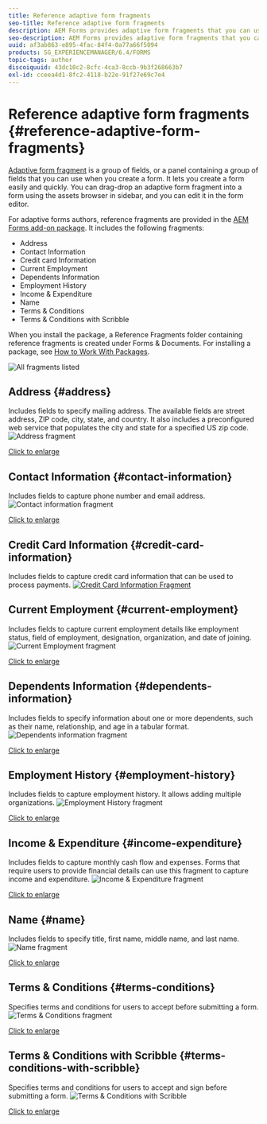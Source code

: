 ```yaml
---
title: Reference adaptive form fragments
seo-title: Reference adaptive form fragments
description: AEM Forms provides adaptive form fragments that you can use as assets to create a form quickly. 
seo-description: AEM Forms provides adaptive form fragments that you can use as assets to create a form quickly. 
uuid: af3ab863-e895-4fac-84f4-0a77a66f5094
products: SG_EXPERIENCEMANAGER/6.4/FORMS
topic-tags: author
discoiquuid: 43dc10c2-8cfc-4ca3-8ccb-9b3f268663b7
exl-id: cceea4d1-8fc2-4118-b22e-91f27e69c7e4
---
```

# Reference adaptive form fragments {#reference-adaptive-form-fragments}

[Adaptive form fragment](/help/forms/using/adaptive-form-fragments.md) is a group of fields, or a panel containing a group of fields that you can use when you create a form. It lets you create a form easily and quickly. You can drag-drop an adaptive form fragment into a form using the assets browser in sidebar, and you can edit it in the form editor.

For adaptive forms authors, reference fragments are provided in the [AEM Forms add-on package](https://experienceleague.adobe.com/docs/experience-manager-release-information/aem-release-updates/forms-updates/aem-forms-releases.html). It includes the following fragments:

* Address
* Contact Information
* Credit card Information  
* Current Employment
* Dependents Information  
* Employment History
* Income & Expenditure
* Name  
* Terms & Conditions
* Terms & Conditions with Scribble

When you install the package, a Reference Fragments folder containing reference fragments is created under Forms & Documents. For installing a package, see [How to Work With Packages](/help/sites-administering/package-manager.md).

![All fragments listed](assets/ootb-frags.png)

## Address {#address}

Includes fields to specify mailing address. The available fields are street address, ZIP code, city, state, and country. It also includes a preconfigured web service that populates the city and state for a specified US zip code.
    ![Address fragment](assets/address.png)

[Click to enlarge](assets/address.png)

## Contact Information {#contact-information}

Includes fields to capture phone number and email address. 
    ![Contact information fragment](assets/contact-info.png)

[Click to enlarge](assets/contact-info-1.png)

## Credit Card Information {#credit-card-information}

Includes fields to capture credit card information that can be used to process payments.
    [ ![Credit Card Information Fragment](assets/cc-info.png)](assets/cc-info-1.png)

## Current Employment {#current-employment}

Includes fields to capture current employment details like employment status, field of employment, designation, organization, and date of joining. 
    ![Current Employment fragment](assets/current-emp.png)

[Click to enlarge](assets/current-emp-1.png)

## Dependents Information {#dependents-information}

Includes fields to specify information about one or more dependents, such as their name, relationship, and age in a tabular format.
    ![Dependents information fragment](assets/dependents-info.png)

[Click to enlarge](assets/dependents-info-1.png)

## Employment History {#employment-history}

Includes fields to capture employment history. It allows adding multiple organizations.
    ![Employment History fragment](assets/emp-history.png)

[Click to enlarge](assets/emp-history-1.png)

## Income & Expenditure {#income-expenditure}

Includes fields to capture monthly cash flow and expenses. Forms that require users to provide financial details can use this fragment to capture income and expenditure.
    ![Income & Expenditure fragment](assets/income.png)

[Click to enlarge](assets/income-1.png)

## Name {#name}

Includes fields to specify title, first name, middle name, and last name.
    ![Name fragment](assets/name.png)

[Click to enlarge](assets/name-1.png)

## Terms & Conditions {#terms-conditions}

Specifies terms and conditions for users to accept before submitting a form.
    ![Terms & Conditions fragment](assets/tnc.png)

[Click to enlarge](assets/tnc-1.png)

## Terms & Conditions with Scribble {#terms-conditions-with-scribble}

Specifies terms and conditions for users to accept and sign before submitting a form.
    ![Terms & Conditions with Scribble](assets/tnc-scribble.png)

[Click to enlarge](assets/tnc-scribble-1.png)
